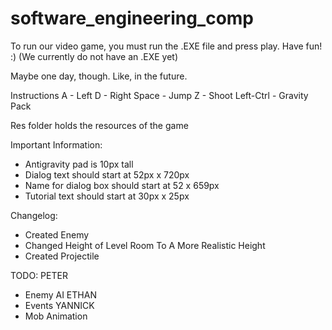 # software_engineering_comp

To run our video game, you must run the .EXE file and press play. Have fun! :) (We currently do not have an .EXE yet) 

Maybe one day, though. Like, in the future.

Instructions
A - Left
D - Right
Space - Jump
Z - Shoot
Left-Ctrl - Gravity Pack

Res folder holds the resources of the game

Important Information:
- Antigravity pad is 10px tall
- Dialog text should start at 52px x 720px
- Name for dialog box should start at 52 x 659px
- Tutorial text should start at 30px x 25px

Changelog:
- Created Enemy
- Changed Height of Level Room To A More Realistic Height
- Created Projectile

TODO:
PETER
- Enemy AI
ETHAN
- Events
YANNICK
- Mob Animation
